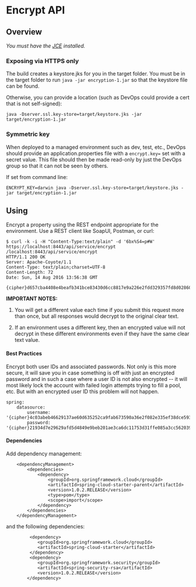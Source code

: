 # Encrypt API

## Overview

*You must have the [JCE](http://www.oracle.com/technetwork/java/javase/downloads/jce8-download-2133166.html) installed.* 

### Exposing via HTTPS only

The build creates a keystore.jks for you in the target folder. You must be in the target folder to
run `java -jar encryption-1.jar` so that the keystore file can be found.

Otherwise, you can provide a location (such as DevOps could provide a cert that is not self-signed):

``` 
java -Dserver.ssl.key-store=target/keystore.jks -jar target/encryption-1.jar
```

### Symmetric key

When deployed to a managed environment such as dev, test, etc., DevOps should provide an 
application.properties file with a `encrypt.key=` set with a secret value.  This file should then be
made read-only by just the DevOps group so that it can not be seen by others.

If set from command line:

```
ENCRYPT_KEY=darwin java -Dserver.ssl.key-store=target/keystore.jks -jar target/encryption-1.jar
```

## Using

Encrypt a property using the REST endpoint appropriate for the environment. Use a REST client
like SoapUI, Postman, or curl:

```
$ curl -k -i -H "Content-Type:text/plain" -d '6bx%S4=p#W' https://localhost:8443/api/service/encrypt
/localhost:8443/api/service/encrypt
HTTP/1.1 200 OK
Server: Apache-Coyote/1.1
Content-Type: text/plain;charset=UTF-8
Content-Length: 72
Date: Sun, 14 Aug 2016 13:56:38 GMT

{cipher}d657cba4408e4beafb341bce83430d6cc8817e9a226e2fdd329357fd8d02860b
```

__IMPORTANT NOTES:__

1. You will get a different value each time if you submit this request more than once, but all
responses would decrypt to the original clear text.
 
2. If an environment uses a different key, then an encrypted value will not decrypt in these
different environments even if they have the same clear text value.

#### Best Practices

Encrypt both user IDs and associated passwords. Not only is this more secure, it will save you in
case something is off with just an encrypted password and in such a case where a user ID is not also
encrypted -- it will most likely lock the account with failed login attempts trying to fill a pool,
etc. But with an encrypted user ID this problem will not happen.

```
spring:
    datasource:
        username: '{cipher}4c03abeb46629137ae60d635252ca9fab673590a36e2f082e335ef38dce593c1'
        password: '{cipher}21934d7e29629afd5d4849e9beb201ae3ca6dc11753d31ffe085a3cc562039a3'
```

#### Dependencies

Add dependency management:

```
    <dependencyManagement>
        <dependencies>
            <dependency>
                <groupId>org.springframework.cloud</groupId>
                <artifactId>spring-cloud-starter-parent</artifactId>
                <version>1.0.2.RELEASE</version>
                <type>pom</type>
                <scope>import</scope>
            </dependency>
        </dependencies>
    </dependencyManagement>
```

and the following dependencies:

```
         <dependency>
            <groupId>org.springframework.cloud</groupId>
            <artifactId>spring-cloud-starter</artifactId>
         </dependency>
         <dependency>
            <groupId>org.springframework.security</groupId>
            <artifactId>spring-security-rsa</artifactId>
            <version>1.0.2.RELEASE</version>
        </dependency>
```
